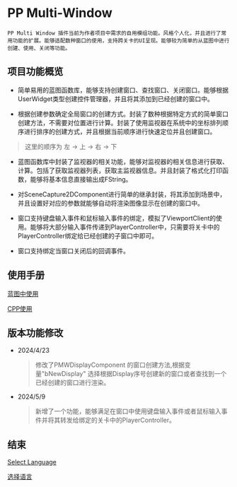 # PP Multi-Window

    PP Multi Window 插件当前为作者项目中需求的自用模组功能。风格个人化，并且进行了常用功能的扩展。能够适配数种窗口的使用，支持跨关卡的UI呈现。能够较为简单的从蓝图中进行创建、使用、关闭等功能。

## 项目功能概览

+ 简单易用的蓝图函数库，能够支持创建窗口、查找窗口、关闭窗口。能够根据UserWidget类型创建控件管理器，并且将其添加到已经创建的窗口中。

+ 根据创建参数确定全局窗口的创建方式。封装了数种根据特定方式的简单窗口创建方法，不需要对位置进行计算。封装了使用监视器在系统中的坐标排列顺序进行排序的创建方式，并且根据当前顺序进行快速定位并且创建窗口。

> 这里的顺序为 左 -> 上 -> 右 -> 下

+ 蓝图函数库中封装了监视器的相关功能，能够对监视器的相关信息进行获取、计算。包括了获取监视器列表，获取主监视器信息。并且封装了格式化打印函数，能够将基本信息直接输出成FString。

+ 对SceneCapture2DComponent进行简单的继承封装，将其添加到场景中，并且设置好对应的参数就能够自动将渲染图像显示在创建的窗口中。

+ 窗口支持键盘输入事件和鼠标输入事件的绑定，模拟了ViewportClient的使用。能够将大部分输入事件传递到PlayerController中，只需要将关卡中的PlayerController绑定给已经创建的子窗口中即可。

+ 窗口支持绑定当窗口关闭后的回调事件。

## 使用手册

[蓝图中使用](blueprint/guide.md)

[CPP使用](cpp/guide.md)

## 版本功能修改

+ 2024/4/23
    > 修改了PMWDisplayComponent 的窗口创建方法,根据变量"bNewDisplay" 选择根据Display序号创建新的窗口或者查找到一个已经创建的窗口进行渲染。

+ 2024/5/9
    > 新增了一个功能，能够满足在窗口中使用键盘输入事件或者鼠标输入事件并将其转发给绑定的关卡中的PlayerController。

## 结束

[Select Language](../README.md)

[选择语言](../README.md)
